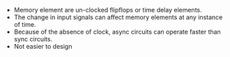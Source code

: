 - Memory element are un-clocked flipflops or time delay elements.
- The change in input signals can affect memory elements at any instance of time. 
- Because of the absence of clock, async circuits can operate faster than sync circuits.
- Not easier to design
